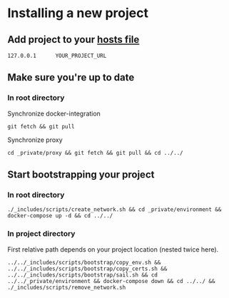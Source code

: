 # Installing a new project
##  Add project to your [hosts file](https://docs.rackspace.com/support/how-to/modify-your-hosts-file)

```shell
127.0.0.1      YOUR_PROJECT_URL
```

## Make sure you're up to date

### In root directory
Synchronize docker-integration
```shell
git fetch && git pull
```

Synchronize proxy
```shell
cd _private/proxy && git fetch && git pull && cd ../../
```

## Start bootstrapping your project
### In root directory

```shell
./_includes/scripts/create_network.sh && cd _private/environment && docker-compose up -d && cd ../../
```

### In project directory

First relative path depends on your project location (nested twice here).

```shell
../../_includes/scripts/bootstrap/copy_env.sh && ../../_includes/scripts/bootstrap/copy_certs.sh && ../../_includes/scripts/bootstrap/sail.sh && cd ../../_private/environment && docker-compose down && cd ../../ && ./_includes/scripts/remove_network.sh
```

